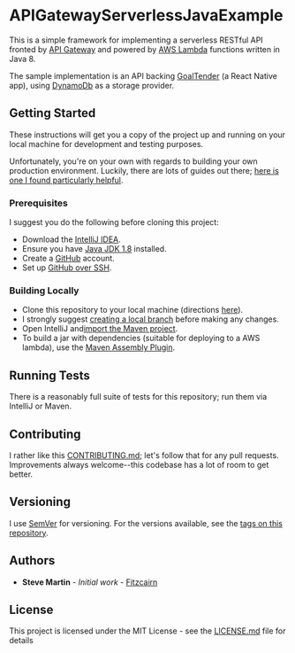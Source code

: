 # APIGatewayServerlessJavaExample

This is a simple framework for implementing a serverless RESTful API fronted by [API Gateway](https://aws.amazon.com/api-gateway/) and powered by [AWS Lambda](https://aws.amazon.com/lambda/) functions written in Java 8.

The sample implementation is an API backing [GoalTender](https://github.com/fitzcairn/GoalTender) (a React Native app), using [DynamoDb](https://aws.amazon.com/dynamodb/) as a storage provider.

## Getting Started

These instructions will get you a copy of the project up and running on your local machine for development and testing purposes.

Unfortunately, you're on your own with regards to building your own production environment.  Luckily, there are lots of guides out there; [here is one I found particularly helpful](https://blog.codecentric.de/en/2018/04/accessing-aws-resources-with-google-sign-in/).

### Prerequisites

I suggest you do the following before cloning this project:

* Download the [IntelliJ IDEA](https://www.jetbrains.com/idea/download).
* Ensure you have [Java JDK 1.8](http://www.oracle.com/technetwork/java/javase/downloads/index.html) installed.
* Create a [GitHub](https://github.com/) account.
* Set up [GitHub over SSH](https://help.github.com/articles/connecting-to-github-with-ssh/).

### Building Locally

* Clone this repository to your local machine (directions [here](https://help.github.com/articles/cloning-a-repository/)).
* I strongly suggest [creating a local branch](https://git-scm.com/book/en/v2/Git-Branching-Basic-Branching-and-Merging) before making any changes.
* Open IntelliJ and[import the Maven project](https://www.lagomframework.com/documentation/1.4.x/java/IntellijMaven.html).
* To build a jar with dependencies (suitable for deploying to a AWS lambda), use the [Maven Assembly Plugin](https://maven.apache.org/plugins/maven-assembly-plugin/usage.html).

## Running Tests

There is a reasonably full suite of tests for this repository; run them via IntelliJ or Maven.

## Contributing

I rather like this [CONTRIBUTING.md](https://gist.github.com/PurpleBooth/b24679402957c63ec426); let's follow that for any pull requests.  Improvements always welcome--this codebase has a lot of room to get better.

## Versioning

I use [SemVer](http://semver.org/) for versioning. For the versions available, see the [tags on this repository](https://github.com/fitzcairn/APIGatewayServerlessJavaExample/tags).

## Authors

* **Steve Martin** - *Initial work* - [Fitzcairn](https://github.com/fitzcairn)

## License

This project is licensed under the MIT License - see the [LICENSE.md](LICENSE.md) file for details